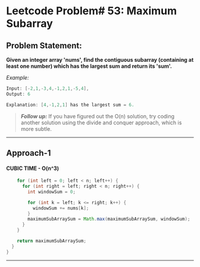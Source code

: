 # Leetcode Problem# 53: Maximum Subarray

## Problem Statement:

**Given an integer array 'nums', find the contiguous subarray **(containing at least one number)** which has the largest sum and return its 'sum'.**

_Example:_

```java
Input: [-2,1,-3,4,-1,2,1,-5,4],
Output: 6

Explanation: [4,-1,2,1] has the largest sum = 6.
```

> **_Follow up:_** If you have figured out the O(n) solution, try coding another solution using the divide and conquer approach, which is more subtle.

---

## Approach-1

#### CUBIC TIME - O(n^3)

```java
    for (int left = 0; left < n; left++) {
      for (int right = left; right < n; right++) {
        int windowSum = 0;

        for (int k = left; k <= right; k++) {
          windowSum += nums[k];
        }
        maximumSubArraySum = Math.max(maximumSubArraySum, windowSum);
      }
    }

    return maximumSubArraySum;
  }
}
```
---

